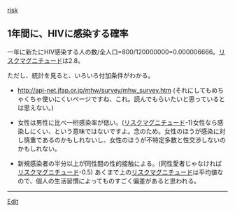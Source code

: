 ---
---
[risk](/risk)
## 1年間に、HIVに感染する確率
一年に新たにHIV感染する人の数/全人口=800/120000000=0.000006666。[リスクマグニチュード](/リスクマグニチュード)は2.8。

ただし、統計を見ると、いろいろ付加条件がわかる。
* http://api-net.jfap.or.jp/mhw/survey/mhw_survey.htm
(それにしてもめちゃくちゃ使いにくいページですね、これ。読んでもらいたいと思っているとは思えない。)

* 女性は男性に比べ一桁感染率が低い。([リスクマグニチュード](/リスクマグニチュード)-1)女性なら感染しにくい、という意味ではないですよ。念のため。女性のほうが感染に対し慎重であるのかもしれないし、女性のほうが不特定多数と性交渉しないのかもしれない。
* 新規感染者の半分以上が同性間の性的接触による。(同性愛者じゃなければ[リスクマグニチュード](/リスクマグニチュード)-0.5)
あくまで上の[リスクマグニチュード](/リスクマグニチュード)は平均値なので、個人の生活習慣によってものすごく偏差があると思われる。



----
[Edit](https://github.com/vitroid/vitroid.github.io/edit/master/MD/HIVに感染するリスク.md)
